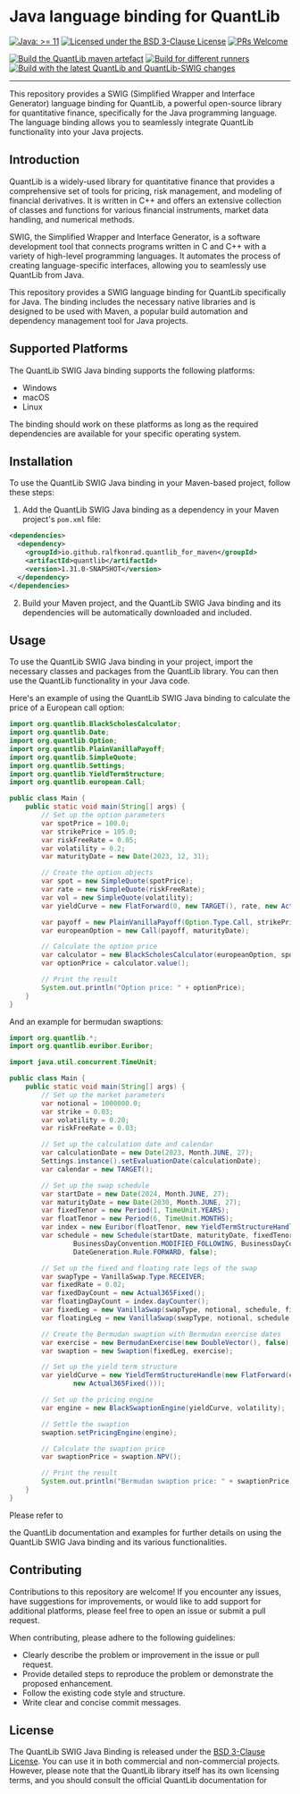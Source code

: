 # Java language binding for QuantLib

[![Java: &gt;= 11](https://oss.aoapps.com/ao-badges/java-11.svg)](https://docs.oracle.com/en/java/javase/11/)
[![Licensed under the BSD 3-Clause License](https://img.shields.io/badge/License-BSD--3--Clause-blue.svg)](https://github.com/ralfkonrad/quantlib_for_maven/blob/master/LICENSE)
[![PRs Welcome](https://img.shields.io/badge/PRs%20-welcome-brightgreen.svg)](https://github.com/ralfkonrad/quantlib_for_maven/blob/master/CONTRIBUTING.md)

[![Build the QuantLib maven artefact](https://github.com/ralfkonrad/quantlib_for_maven/actions/workflows/build_maven_artefact.yml/badge.svg?branch=master)](https://github.com/ralfkonrad/quantlib_for_maven/actions/workflows/build_maven_artefact.yml)
[![Build for different runners](https://github.com/ralfkonrad/quantlib_for_maven/actions/workflows/build_native_libraries.yml/badge.svg?branch=master)](https://github.com/ralfkonrad/quantlib_for_maven/actions/workflows/build_native_libraries.yml)
[![Build with the latest QuantLib and QuantLib-SWIG changes](https://github.com/ralfkonrad/quantlib_for_maven/actions/workflows/build_with_quantlib_latest.yml/badge.svg?branch=master)](https://github.com/ralfkonrad/quantlib_for_maven/actions/workflows/build_with_quantlib_latest.yml)

---

This repository provides a SWIG (Simplified Wrapper and Interface Generator) language binding for
QuantLib, a powerful open-source library for quantitative finance, specifically for the Java
programming language. The language binding allows you to seamlessly integrate QuantLib functionality
into your Java projects.

## Introduction

QuantLib is a widely-used library for quantitative finance that provides a comprehensive set of
tools for pricing, risk management, and modeling of financial derivatives. It is written in C++ and
offers an extensive collection of classes and functions for various financial instruments, market
data handling, and numerical methods.

SWIG, the Simplified Wrapper and Interface Generator, is a software development tool that connects
programs written in C and C++ with a variety of high-level programming languages. It automates the
process of creating language-specific interfaces, allowing you to seamlessly use QuantLib from Java.

This repository provides a SWIG language binding for QuantLib specifically for Java. The binding
includes the necessary native libraries and is designed to be used with Maven, a popular build
automation and dependency management tool for Java projects.

## Supported Platforms

The QuantLib SWIG Java binding supports the following platforms:

- Windows
- macOS
- Linux

The binding should work on these platforms as long as the required dependencies are available for
your specific operating system.

## Installation

To use the QuantLib SWIG Java binding in your Maven-based project, follow these steps:

1. Add the QuantLib SWIG Java binding as a dependency in your Maven project's `pom.xml` file:

```xml
<dependencies>
  <dependency>
    <groupId>io.github.ralfkonrad.quantlib_for_maven</groupId>
    <artifactId>quantlib</artifactId>
    <version>1.31.0-SNAPSHOT</version>
  </dependency>
</dependencies>
```

2. Build your Maven project, and the QuantLib SWIG Java binding and its dependencies will be
   automatically downloaded and included.

## Usage

To use the QuantLib SWIG Java binding in your project, import the necessary classes and packages
from the QuantLib library. You can then use the QuantLib functionality in your Java code.

Here's an example of using the QuantLib SWIG Java binding to calculate the price of a European call
option:

```java
import org.quantlib.BlackScholesCalculator;
import org.quantlib.Date;
import org.quantlib.Option;
import org.quantlib.PlainVanillaPayoff;
import org.quantlib.SimpleQuote;
import org.quantlib.Settings;
import org.quantlib.YieldTermStructure;
import org.quantlib.european.Call;

public class Main {
    public static void main(String[] args) {
        // Set up the option parameters
        var spotPrice = 100.0;
        var strikePrice = 105.0;
        var riskFreeRate = 0.05;
        var volatility = 0.2;
        var maturityDate = new Date(2023, 12, 31);

        // Create the option objects
        var spot = new SimpleQuote(spotPrice);
        var rate = new SimpleQuote(riskFreeRate);
        var vol = new SimpleQuote(volatility);
        var yieldCurve = new FlatForward(0, new TARGET(), rate, new Actual365Fixed());

        var payoff = new PlainVanillaPayoff(Option.Type.Call, strikePrice);
        var europeanOption = new Call(payoff, maturityDate);

        // Calculate the option price
        var calculator = new BlackScholesCalculator(europeanOption, spot, yieldCurve, vol);
        var optionPrice = calculator.value();

        // Print the result
        System.out.println("Option price: " + optionPrice);
    }
}
```

And an example for bermudan swaptions:

```java
import org.quantlib.*;
import org.quantlib.euribor.Euribor;

import java.util.concurrent.TimeUnit;

public class Main {
    public static void main(String[] args) {
        // Set up the market parameters
        var notional = 1000000.0;
        var strike = 0.03;
        var volatility = 0.20;
        var riskFreeRate = 0.03;

        // Set up the calculation date and calendar
        var calculationDate = new Date(2023, Month.JUNE, 27);
        Settings.instance().setEvaluationDate(calculationDate);
        var calendar = new TARGET();

        // Set up the swap schedule
        var startDate = new Date(2024, Month.JUNE, 27);
        var maturityDate = new Date(2030, Month.JUNE, 27);
        var fixedTenor = new Period(1, TimeUnit.YEARS);
        var floatTenor = new Period(6, TimeUnit.MONTHS);
        var index = new Euribor(floatTenor, new YieldTermStructureHandle());
        var schedule = new Schedule(startDate, maturityDate, fixedTenor, calendar,
                BusinessDayConvention.MODIFIED_FOLLOWING, BusinessDayConvention.MODIFIED_FOLLOWING,
                DateGeneration.Rule.FORWARD, false);

        // Set up the fixed and floating rate legs of the swap
        var swapType = VanillaSwap.Type.RECEIVER;
        var fixedRate = 0.02;
        var fixedDayCount = new Actual365Fixed();
        var floatingDayCount = index.dayCounter();
        var fixedLeg = new VanillaSwap(swapType, notional, schedule, fixedRate, fixedDayCount);
        var floatingLeg = new VanillaSwap(swapType, notional, schedule, index, 0.0, floatingDayCount);

        // Create the Bermudan swaption with Bermudan exercise dates
        var exercise = new BermudanExercise(new DoubleVector(), false);
        var swaption = new Swaption(fixedLeg, exercise);

        // Set up the yield term structure
        var yieldCurve = new YieldTermStructureHandle(new FlatForward(calculationDate, riskFreeRate,
                new Actual365Fixed()));

        // Set up the pricing engine
        var engine = new BlackSwaptionEngine(yieldCurve, volatility);

        // Settle the swaption
        swaption.setPricingEngine(engine);

        // Calculate the swaption price
        var swaptionPrice = swaption.NPV();

        // Print the result
        System.out.println("Bermudan swaption price: " + swaptionPrice);
    }
}
```

Please refer to

the QuantLib documentation and examples for further details on using the QuantLib SWIG Java binding
and its various functionalities.

## Contributing

Contributions to this repository are welcome! If you encounter any issues, have suggestions for
improvements, or would like to add support for additional platforms, please feel free to open an
issue or submit a pull request.

When contributing, please adhere to the following guidelines:

- Clearly describe the problem or improvement in the issue or pull request.
- Provide detailed steps to reproduce the problem or demonstrate the proposed enhancement.
- Follow the existing code style and structure.
- Write clear and concise commit messages.

## License

The QuantLib SWIG Java Binding is released under the [BSD 3-Clause License](LICENSE). You can use it
in both commercial and non-commercial projects. However, please note that the QuantLib library
itself has its own licensing terms, and you should consult the official QuantLib documentation for
